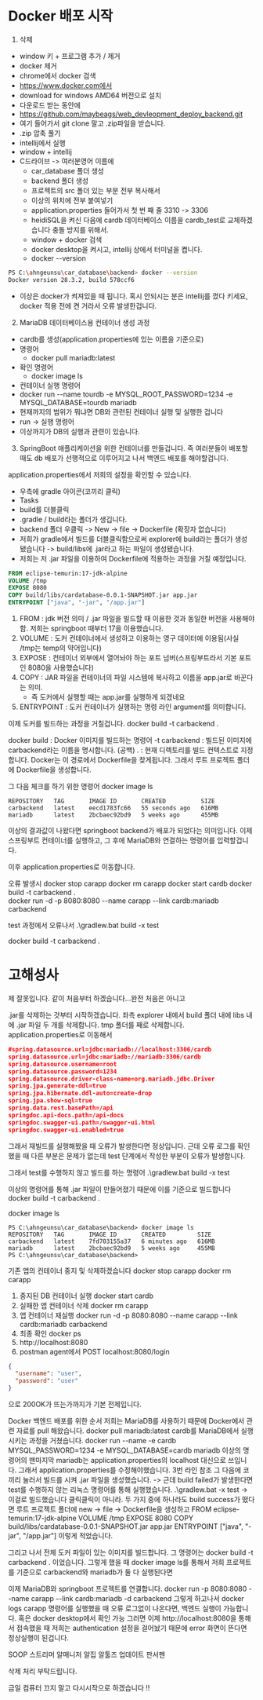 # Docker 배포 시작
1. 삭제
- window 키 + 프로그램 추가 / 제거
- docker 제거
- chrome에서 docker 검색
- https://www.docker.com에서
- download for windows AMD64 버전으로 설치
- 다운로드 받는 동안에
- https://github.com/maybeags/web_devleopment_deploy_backend.git
- 여기 들어가서 git clone 말고 .zip파일을 받습니다.
- .zip 압축 풀기
- intellij에서 실행
- window + intellij
- C드라이브 -> 여러분영어 이름에
    - car_database 폴더 생성
    - backend 폴더 생성
    - 프로젝트의 src 폴더 있는 부분 전부 복사해서
    - 이상의 위치에 전부 붙여넣기
    - application.properties 들어가서 첫 번 째 줄
      3310 -> 3306
    - heidiSQL을 켜신 다음에 cardb 데이터베이스 이름을
      cardb_test로 교체하겠습니다 충돌 방지를 위해서.
    - window + docker 검색
    - docker desktop을 켜시고, intellij 상에서 터미널을 켭니다.
    - docker --version
```bash
PS C:\ahngeunsu\car_database\backend> docker --version
Docker version 28.3.2, build 578ccf6
```
- 이상은 docker가 켜져있을 때 됩니다. 혹시 안되시는 분은 intellij를 껐다 키세요, docker 적용 전에
  켠 거라서 오류 발생한겁니다.


2. MariaDB 데이터베이스용 컨테이너 생성 과정
- cardb를 생성(application.properties에 있는 이름을 기준으로)
- 명령어
    - docker pull mariadb:latest
- 확인 명령어
    - docker image ls
- 컨테이너 실행 명령어
- docker run --name tourdb -e MYSQL_ROOT_PASSWORD=1234 -e MYSQL_DATABASE=tourdb mariadb
- 현재까지의 범위가 뭐냐면 DB와 관련된 컨테이너 실행 및 실행한 겁니다
- run -> 실행 명령어
- 이상까지가 DB의 실행과 관련이 있습니다.
3. SpringBoot 애플리케이션을 위한 컨테이너를 만들겁니다. 즉 여러분들이 배포할 때도 db 배포가
   선행적으로 이루어지고 나서 백엔드 배포를 해야할겁니다.

application.properties에서 저희의 설정을 확인할 수 있습니다.

- 우측에 gradle 아이콘(코끼리 클릭)
- Tasks
- build를 더블클릭
- .gradle / build라는 폴더가 생깁니다.
- backend 폴더 우클릭 -> New -> file -> Dockerfile (확장자 없습니다)
- 저희가 gradle에서 빌드를 더블클릭함으로써 explorer에 build라는 폴더가 생성
  됐습니다 -> build/libs에 .jar라고 하는 파일이 생성됐습니다.
- 저희는 저 .jar 파일을 이용하여 Dockerfile에 적용하는 과정을 거칠 예정입니다.
```Dockerfile
FROM eclipse-temurin:17-jdk-alpine
VOLUME /tmp
EXPOSE 8080
COPY build/libs/cardatabase-0.0.1-SNAPSHOT.jar app.jar
ENTRYPOINT ["java", "-jar", "/app.jar"]
```

1. FROM : jdk 버전 의미 / .jar 파일을 빌드할 때 이용한 것과 동일한 버전을 사용해야 함. 저희는 springboot
   때부터 17을 이용했습니다.
2. VOLUME : 도커 컨테이너에서 생성하고 이용하는 영구 데이터에 이용됨(사실 /tmp는 temp의 약어입니다)
3. EXPOSE : 컨테이너 외부에서 열어놔야 하는 포트 넘버(스프링부트라서 기본 포트인 8080을 사용했습니다)
4. COPY : JAR 파일을 컨테이너의 파일 시스템에 복사하고 이름을 app.jar로 바꾼다는 의미.
    - 즉 도커에서 실행할 때는 app.jar를 실행하게 되겠네요
5. ENTRYPOINT : 도커 컨테이너가 실행하는 명령 라인 argument를 의미합니다.

이제 도커를 빌드하는 과정을 거칠겁니다.
docker build -t carbackend . 

docker build : Docker 이미지를 빌드하는 명령어
-t carbackend : 빌드된 이미지에 carbackend라는 이름을 명시합니다.
(공백) . : 현재 디렉토리를 빌드 컨텍스트로 지정합니다. Docker는 이 경로에서 Dockerfile을 찾게됩니다.
그래서 루트 프로젝트 폴더에 Dockerfile을 생성합니다.

그 다음 체크를 하기 위한 명령어
docker image ls

```
REPOSITORY   TAG       IMAGE ID       CREATED          SIZE
carbackend   latest    eecd1783fc66   55 seconds ago   616MB
mariadb      latest    2bcbaec92bd9   5 weeks ago      455MB
```
이상의 결과값이 나왔다면 springboot backend가 배포가 되었다는 의미입니다.
이제 스프링부트 컨테이너를 실행하고, 그 후에 MariaDB와 연결하는 명령어를 입력할겁니다.

이후 application.properties로 이동합니다.

오류 발생시
docker stop carapp
docker rm carapp
docker start cardb
docker build -t carbackend .    
docker run -d -p 8080:8080 --name carapp --link cardb:mariadb carbackend

test 과정에서 오류나서
.\gradlew.bat build -x test

docker build -t carbackend .


# 고해성사
제 잘못입니다.
같이 처음부터 하겠습니다...완전 처음은 아니고

.jar를 삭제하는 것부터 시작하겠습니다.
좌측 explorer 내에서
build 폴더 내에 libs 내에 .jar 파일 두 개를 삭제합니다.
tmp 폴더를 째로 삭제합니다.
application.properties로 이동해서
```json
#spring.datasource.url=jdbc:mariadb://localhost:3306/cardb
spring.datasource.url=jdbc:mariadb://mariadb:3306/cardb
spring.datasource.username=root
spring.datasource.password=1234
spring.datasource.driver-class-name=org.mariadb.jdbc.Driver
spring.jpa.generate-ddl=true
spring.jpa.hibernate.ddl-auto=create-drop
spring.jpa.show-sql=true
spring.data.rest.basePath=/api
springdoc.api-docs.path=/api-docs
springdoc.swagger-ui.path=/swagger-ui.html
springdoc.swagger-ui.enabled=true
```

그래서 재빌드를 실행해봤을 때 오류가 발생한다면 정상입니다.
근데 오류 로그를 확인했을 때 다른 부분은 문제가 없는데
test 단계에서 작성한 부분이 오류가 발생합니다.

그래서 test를 수행하지 않고 빌드를 하는 명령어
.\gradlew.bat build -x test

이상의 명령어를 통해 .jar 파일이 만들어졌기 때문에
이를 기준으로 빌드합니다
docker build -t carbackend .

docker image ls
```
PS C:\ahngeunsu\car_database\backend> docker image ls
REPOSITORY   TAG       IMAGE ID       CREATED         SIZE
carbackend   latest    7fd703155a37   6 minutes ago   616MB
mariadb      latest    2bcbaec92bd9   5 weeks ago     455MB
PS C:\ahngeunsu\car_database\backend>
```
기존 앱의 컨테이너 중지 및 삭제하겠습니다
docker stop carapp
docker rm carapp

1. 중지된 DB 컨테이너 실행
   docker start cardb
2. 실패한 앱 컨테이너 삭제
   docker rm carapp
3. 앱 컨테이너 재실행
   docker run -d -p 8080:8080 --name carapp --link cardb:mariadb carbackend
4. 최종 확인
   docker ps
5. http://localhost:8080
6. postman agent에서 POST localhost:8080/login
```json
{
  "username": "user",
  "password": "user"
}
```
으로 200OK가 뜨는가까지가 기본 전제입니다.

Docker 백엔드 배포를 위한 순서
저희는 MariaDB를 사용하기 때문에 Docker에서 관련 자료를 pull 해왔습니다.
docker pull mariadb:latest
cardb를 MariaDB에서 실행시키는 과정을 거쳤습니다.
docker run --name -e cardb MYSQL_PASSWORD=1234 -e MYSQL_DATABASE=cardb mariadb
이상의 명령어의 맨마지막 mariadb는 application.properties의 localhost 대신으로 쓰입니다.
그래서 application.properties를 수정해야했습니다. 3번 라인 참조
그 다음에 코끼리 눌러서 빌드를 시켜 .jar 파일을 생성했습니다.
-> 근데 build failed가 발생한다면
test를 수행하지 않는 리눅스 명령어를 통해 실행했습니다.
.\gradlew.bat -x test -> 이걸로 빌드했습니다 클릭클릭이 아니라.
두 가지 중에 하나라도 build success가 떴다면
루트 프로젝트 폴더에 new -> file -> Dockerfile을 생성하고
FROM eclipse-temurin:17-jdk-alpine
VOLUME /tmp
EXPOSE 8080
COPY build/libs/cardatabase-0.0.1-SNAPSHOT.jar app.jar
ENTRYPOINT ["java", "-jar", "/app.jar"]
이렇게 적었습니다.

그리고 나서 전체 도커 파일이 있는 이미지를 빌드합니다. 그 명령어는
docker build -t carbackend .
이었습니다.
그렇게 했을 때
docker image ls를 통해서 저희 프로젝트를 기준으로
carbackend와
mariadb가 둘 다 실행된다면

이제 MariaDB와 springboot 프로젝트를 연결합니다.
docker run -p 8080:8080 --name carapp --link cardb:mariadb -d carbackend
그렇게 하고나서
docker logs carapp 명령어를 실행했을 때
오류 로그없이 나온다면, 백엔드 실행이 가능합니다.
혹은 docker desktop에서 확인 가능
그러면 이제
http://localhost:8080을 통해서 접속했을 때
저희는 authentication 설정을 걸어놨기 때문에 error 화면이 뜬다면 정상실행이 된겁니다.

SOOP 스트리머
알매니저
알집
알툴즈 업데이트
판서펜

삭제 처리 부탁드립니다.

금일 컴퓨터 끄지 말고 다시시작으로 하겠습니다 !!

